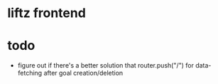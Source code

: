 # liftz frontend

# todo
- figure out if there's a better solution that router.push("/") for data-fetching after goal creation/deletion 
